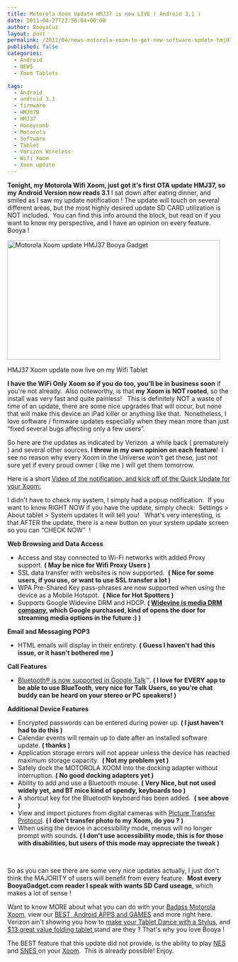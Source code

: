 ```yaml
---
title: Motorola Xoom Update HMJ37 is now LIVE ( Android 3.1 )
date: 2011-04-27T22:56:04+00:00
author: BooyaCuz
layout: post
permalink: /2011/04/news-motorola-xoom-to-get-new-software-update-hmj07b.html
published: false
categories:
  - Android
  - NEWS
  - Xoom Tablets

tags:
  - Android
  - android 3.1
  - firmware
  - HMJ07B
  - HMJ37
  - Honeycomb
  - Motorola
  - Software
  - Tablet
  - Verizon Wireless
  - Wifi Xoom
  - Xoom update
---
```

**Tonight, my Motorola Wifi Xoom, just got it's first OTA update HMJ37, so my Android Version now reads 3.1** I sat down after eating dinner, and smiled as I saw my update notification ! The update will touch on several different areas, but the most highly desired update SD CARD utilization is NOT included.  You can find this info around the block, but read on if you want to know my perspective, and I have an opinion on every feature. Booya !

<div id="attachment_4541" style="width: 490px" class="wp-caption aligncenter">
  <img class="size-medium wp-image-4541" title="Motorola Xoom update HMJ37" src="http://www.booyagadget.com/wp-content/uploads/2011/04/xoom-update-hmj37-480x270.png" alt="Motorola Xoom update HMJ37 Booya Gadget" width="480" height="270" srcset="http://www.booyagadget.com/wp-content/uploads/2011/04/xoom-update-hmj37-480x270.png 480w, http://www.booyagadget.com/wp-content/uploads/2011/04/xoom-update-hmj37-300x168.png 300w, http://www.booyagadget.com/wp-content/uploads/2011/04/xoom-update-hmj37-444x250.png 444w, http://www.booyagadget.com/wp-content/uploads/2011/04/xoom-update-hmj37.png 1280w" sizes="(max-width: 480px) 100vw, 480px" />
  
  <p class="wp-caption-text">
    HMJ37 Xoom update now live on my Wifi Tablet
  </p>
</div>

**I have the WiFi Only Xoom so if you do too, you'll be in business soon** if you're not already.  Also noteworthy, is that **my Xoom is NOT rooted**, so the install was very fast and quite painless!   This is definitely NOT a waste of time of an update, there are some nice upgrades that will occur, but none that will make this device an iPad killer or anything like that.  Nonetheless, I love software / firmware updates especially when they mean more than just &#8220;fixed several bugs affecting only a few users&#8221;.

So here are the updates as indicated by Verizon  a while back ( prematurely ) and several other sources. **I threw in my own opinion on each feature**!  I see no reason why every Xoom in the Universe won't get these, just not sure yet if every proud owner ( like me ) will get them tomorrow.

Here is a short <a title="Update HMJ37 Short Install" href="http://www.youtube.com/watch?v=xcpQ7y_Mr2c" target="_blank">Video of the notification, and kick off of the Quick Update for your Xoom:</a>
  
<span class="youtube"></span>

I didn't have to check my system, I simply had a popup notification.  If you want to know RIGHT NOW if you have the update, simply check:  Settings > About tablet > System updates It will tell you!   What's very interesting, is that AFTER the update, there is a new button on your system update screen so you can &#8220;CHECK NOW&#8221;  !

**Web Browsing and Data Access** 

  * Access and stay connected to Wi-Fi networks with added Proxy support. **( May be nice for Wifi Proxy Users )**
  * SSL data transfer with websites is now supported.  **( Nice for some users, if you use, or want to use SSL transfer a lot )**
  * WPA Pre-Shared Key pass-phrases are now supported when using the device as a Mobile Hotspot.  **( Nice for Hot Spotters )**
  * Supports Google Widevine DRM and HDCP. **( <a href="http://www.widevine.com/" target="_blank">Widevine is media DRM company</a>, which Google purchased, kind of opens the door for streaming media options in the future :) )**

**Email and Messaging POP3**

  * HTML emails will display in their entirety. **( Guess I haven't had this issue, or it hasn't bothered me )**

**Call Features**

  * <span style="text-decoration: underline;">Bluetooth® is now supported in Google Talk</span>™. **( I love for EVERY app to be able to use BlueTooth, very nice for Talk Users, so you're chat buddy can be heard on your stereo or PC speakers! )**

**Additional Device Features** 

  * Encrypted passwords can be entered during power up. **( I just haven't had to do this )**
  * Calendar events will remain up to date after an installed software update. **( thanks )**
  * Application storage errors will not appear unless the device has reached maximum storage capacity.  **( Not my problem yet )**
  * Safely dock the MOTOROLA XOOM into the docking adapter without interruption. **( No good docking adapters yet )**
  * Ability to add and use a Bluetooth mouse. **( Very Nice, but not used widely yet, and BT mice kind of spendy, keyboards too )**
  * A shortcut key for the Bluetooth keyboard has been added.  **( see above )**
  * View and import pictures from digital cameras with <a title="Picture Transfer Protocol Wiki" href="http://en.wikipedia.org/wiki/Picture_Transfer_Protocol" target="_blank">Picture Transfer Protocol</a>. **( I don't transfer photo to my Xoom, do you ? )**
  * When using the device in accessibility mode, menus will no longer prompt with sounds. **( I don't use accessibility mode, this is for those with disabilities, but users of this mode may appreciate the tweak )**

&nbsp;

So as you can see there are some very nice updates actually, I just don't think the MAJORITY of users will benefit from every feature.  **Most every BooyaGadget.com reader I speak with wants SD Card useage**, which makes a lot of sense !

Want to know MORE about what you can do with your <a title="Booya's MUST READ Xoom Writeups and Info" href="http://www.booyagadget.com/category/xoom-tablets" target="_blank">Badass Motorola Xoom</a>, view our <a title="View our Best Apps ! Must Have, and the Best Games and Accessories" href="http://www.booyagadget.com/?s=best+apps&x=0&y=0" target="_blank">BEST  Android APPS and GAMES</a> and more right here. Verizon ain't showing you how to <a title="I Love my Stylus, learn why. Do you use one YET?" href="http://www.booyagadget.com/2011/04/must-have-xoom-or-ipad-accessory-the-capacitive-stylus-im-serious.html" target="_blank">make your Tablet Dance with a Stylus</a>, and <a title="must have $13 folding tablet stand, works great for my Xoom" href="http://www.booyagadget.com/2011/04/best-xoom-accessories-arkon-portable-fold-up-stand-for-apple-ipad-galaxy-tab-blackberry-play-book.html" target="_blank">$13 great value folding tablet </a>stand are they ? That's why you love Booya !

The BEST feature that this update did not provide, is the ability to play <a title="How to play Nintendo 8bit on your Xoom with Nesoid App" href="http://www.booyagadget.com/2011/04/best-xoom-apps-play-nintendo-on-xoom-or-android-with-wii-remote.html" target="_blank">NES </a>and <a title="How to play Super Nintendo on your Xoom" href="http://www.booyagadget.com/2011/04/best-xoom-apps-snesoid-play-super-nintendo-with-wii-classic-controller.html" target="_blank">SNES </a>on your [Xoom](http://www.youtube.com/watch?v=K7O0Y8KDIWo).  This is already possible! Enjoy.
  
<span class="youtube"></span>